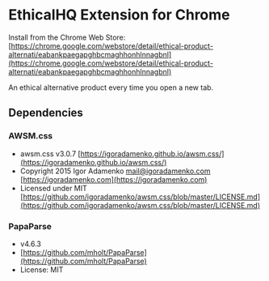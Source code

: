 # EthicalHQ Extension for Chrome

Install from the Chrome Web Store: [https://chrome.google.com/webstore/detail/ethical-product-alternati/eabankpaegapghbcmaghhonhlnnagbnl](https://chrome.google.com/webstore/detail/ethical-product-alternati/eabankpaegapghbcmaghhonhlnnagbnl)

An ethical alternative product every time you open a new tab.

## Dependencies

### AWSM.css

* awsm.css v3.0.7 [https://igoradamenko.github.io/awsm.css/](https://igoradamenko.github.io/awsm.css/)
* Copyright 2015 Igor Adamenko <mail@igoradamenko.com> [https://igoradamenko.com](https://igoradamenko.com)
* Licensed under MIT [https://github.com/igoradamenko/awsm.css/blob/master/LICENSE.md](https://github.com/igoradamenko/awsm.css/blob/master/LICENSE.md)
 
### PapaParse

* v4.6.3
* [https://github.com/mholt/PapaParse](https://github.com/mholt/PapaParse)
* License: MIT
